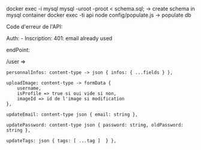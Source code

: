 docker exec -i mysql mysql -uroot -proot < schema.sql; -> create schema in mysql container
docker exec -ti api node config/populate.js -> populate db

Code d'erreur de l'API:

Auth: - Inscription:
401: email already used

endPoint:

/user =>

<!--                             POST METHOD                     -->

    personnalInfos: content-type -> json { infos: { ...fields } },

    uploadImage: content-type -> formData {
        username,
        isProfile => true si oui vide si non,
        imageId => id de l'image si modification
    },

    updateEmail: content-type json { email: string },

    updatePassword: content-type json { password: string, oldPassword: string },

    updateTags: json { tags: [ ...tag ]  } },
